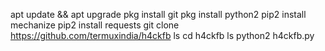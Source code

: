 apt update && apt upgrade
pkg install git 
pkg install python2
pip2 install mechanize
pip2 install requests
git clone https://github.com/termuxindia/h4ckfb
ls
cd h4ckfb
ls
python2 h4ckfb.py
